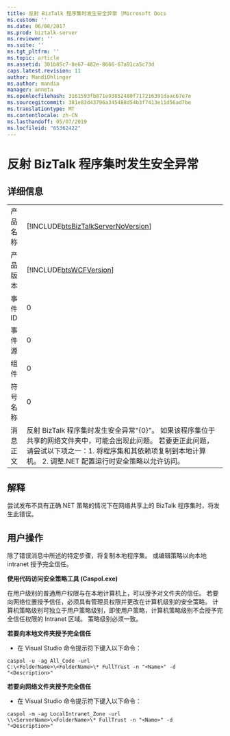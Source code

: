 ```yaml
---
title: 反射 BizTalk 程序集时发生安全异常 |Microsoft Docs
ms.custom: ''
ms.date: 06/08/2017
ms.prod: biztalk-server
ms.reviewer: ''
ms.suite: ''
ms.tgt_pltfrm: ''
ms.topic: article
ms.assetid: 301b85c7-8e67-482e-8666-67a91ca5c73d
caps.latest.revision: 11
author: MandiOhlinger
ms.author: mandia
manager: anneta
ms.openlocfilehash: 3161593fb871e93852480f717216391daac67e7e
ms.sourcegitcommit: 381e83d43796a345488d54b3f7413e11d56ad7be
ms.translationtype: MT
ms.contentlocale: zh-CN
ms.lasthandoff: 05/07/2019
ms.locfileid: "65362422"
---
```

# <a name="a-security-exception-occurred-while-reflecting-a-biztalk-assembly"></a>反射 BizTalk 程序集时发生安全异常
## <a name="details"></a>详细信息  
  
|                 |                                                                                                                                                                                                                                                                                                                                                    |
|-----------------|----------------------------------------------------------------------------------------------------------------------------------------------------------------------------------------------------------------------------------------------------------------------------------------------------------------------------------------------------|
|  产品名称   |                                                                                                                                 [!INCLUDE[btsBizTalkServerNoVersion](../includes/btsbiztalkservernoversion-md.md)]                                                                                                                                 |
| 产品版本 |                                                                                                                                             [!INCLUDE[btsWCFVersion](../includes/btswcfversion-md.md)]                                                                                                                                             |
|    事件 ID     |                                                                                                                                                                         0                                                                                                                                                                          |
|  事件源   |                                                                                                                                                                         0                                                                                                                                                                          |
|    组件    |                                                                                                                                                                         0                                                                                                                                                                          |
|  符号名称  |                                                                                                                                                                         0                                                                                                                                                                          |
|  消息正文   | 反射 BizTalk 程序集时发生安全异常"{0}"。 如果该程序集位于共享的网络文件夹中，可能会出现此问题。 若要更正此问题，请尝试以下项之一：1. 将程序集和其依赖项复制到本地计算机。 2. 调整.NET 配置运行时安全策略以允许访问。 |
  
## <a name="explanation"></a>解释  
 尝试发布不具有正确.NET 策略的情况下在网络共享上的 BizTalk 程序集时，将发生此错误。  
  
## <a name="user-action"></a>用户操作  
 除了错误消息中所述的特定步骤，将复制本地程序集。 或编辑策略以向本地 intranet 授予完全信任。  
  
 **使用代码访问安全策略工具 (Caspol.exe)**  
  
 在用户级别的普通用户权限与在本地计算机上，可以授予对文件夹的信任。 若要向网络位置授予信任，必须具有管理员权限并更改在计算机级别的安全策略。 计算机策略级别可独立于用户策略级别，即使用户策略，计算机策略级别不会授予完全信任权限的 Intranet 区域。 策略级别必须一致。  
  
 **若要向本地文件夹授予完全信任**  
  
-   在 Visual Studio 命令提示符下键入以下命令：  
  
```  
caspol -u -ag All_Code -url   
C:\<FolderName>\<FolderName>\* FullTrust -n "<Name>" -d  
"<Description>"  
```  
  
 **若要向网络文件夹授予完全信任**  
  
-   在 Visual Studio 命令提示符下键入以下命令：  
  
```  
caspol -m -ag LocalIntranet_Zone -url   
\\<ServerName>\<FolderName>\* FullTrust -n "<Name>" -d   
"<Description>"  
```